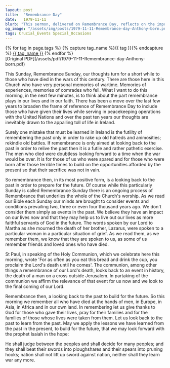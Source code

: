 ```yaml
---
layout: post
title:  "Remembrance Day"
date:   1979-11-11
blurb: "This sermon, delivered on Remembrance Day, reflects on the importance of remembering those who have died in wars and conflicts. It emphasizes the need to learn from the past and apply those lessons to the present and future, to avoid repeating the same mistakes. The sermon also discusses the role of remembrance in the Church's worship and the impact of past events on our current lives."
og_image: "/assets/img/posts/1979-11-11-Remembrance-day-Anthony-born.png"
tags: Crucial_Events Special_Occasions
---    
```

<div class="tag-pills">
  {% for tag in page.tags %}
    {% capture tag_name %}{{ tag }}{% endcapture %}
    <a href="{{ site.baseurl }}/tag/{{ tag_name | slugify }}" class="tag-pill">{{ tag_name }}</a>
  {% endfor %}
</div>
[Original PDF](/assets/pdf/1979-11-11-Remembrance-day-Anthony-born.pdf)

This Sunday, Remembrance Sunday, our thoughts turn for a short while to those who have died in the wars of this century. There are those here in this Church who have very personal memories of wartime. Memories of experiences, memories of comrades who fell. What I want to do this morning, in the next few minutes, is to think about the part remembrance plays in our lives and in our faith. There has been a move over the last few years to broaden the frame of reference of Remembrance Day to include those who have given their lives while serving in peacekeeping operations with the United Nations and over the past ten years our thoughts are inevitably drawn to the appalling toll of life in Ireland.

Surely one mistake that must be learned in Ireland is the futility of remembering the past only in order to rake up old hatreds and animosities; rekindle old battles. If remembrance is only aimed at looking back to the past in order to relive the past then it is a futile and rather pathetic exercise. The men who died were doubtless looking forward to a time when the war would be over. It is for those of us who were spared and for those who were born after those terrible times to build on the opportunities afforded by the present so that their sacrifice was not in vain.

So remembrance then, in its most positive form, is a looking back to the past in order to prepare for the future. Of course while this particularly Sunday is called Remembrance Sunday there is an ongoing process of Remembrance that underlies the whole of the Church's worship. As we read our Bible each Sunday our minds are brought to consider events and conditions prevailing two, three or even four thousand years ago. We don't consider them simply as events in the past. We believe they have an impact on our lives now and that they may help us to live out our lives as more faithful servants of God in the future. The words spoken by our Lord to Martha as she mourned the death of her brother, Lazarus, were spoken to a particular woman in a particular situation of grief. As we read them, as we remember them, we know that they are spoken to us, as some of us remember friends and loved ones who have died.

St Paul, in speaking of the Holy Communion, which we celebrate here this morning, wrote 'For as often as you eat this bread and drink the cup, you proclaim the Lord's death until he comes'. The communion, among other things a remembrance of our Lord's death, looks back to an event in history, the death of a man on a cross outside Jerusalem. In partaking of the communion we affirm the relevance of that event for us now and we look to the final coming of our Lord.

Remembrance then, a looking back to the past to build for the future. So this morning we remember all who have died at the hands of men, in Europe, in Asia, in Africa and in our own land. In remembering let us give thanks to God for those who gave their lives, pray for their families and for the families of those whose lives were taken from them. Let us look back to the past to learn from the past. May we apply the lessons we have learned from the past in the present, to build for the future, that we may look forward with the prophet Isaiah in the hope:

He shall judge between the peoples and shall decide for many peoples; and they shall beat their swords into ploughshares and their spears into pruning hooks; nation shall not lift up sword against nation, neither shall they learn war any more.
